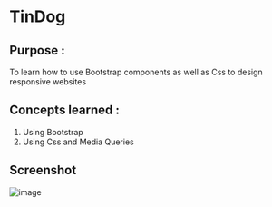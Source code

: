 # TinDog 

## Purpose : 

To learn how to use Bootstrap components as well as Css to design responsive websites

## Concepts learned :

1. Using Bootstrap
2. Using Css and Media Queries

## Screenshot

![image](https://user-images.githubusercontent.com/72337379/154088282-8cc14f98-1674-4dd1-9d0c-200c34ae65ca.png)
